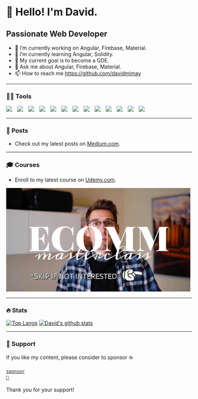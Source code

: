 # 👋  Hello! I'm David.

## Passionate Web Developer

- 🔭 I’m currently working on Angular, Firebase, Material.
- 🌱 I’m currently learning Angular, Solidity.
- 🏁 My current goal is to become a GDE.
- 💬 Ask me about Angular, Firebase, Material.
- 📫 How to reach me https://github.com/davidmimay

---

### 👨‍💻 Tools

[<img align="left" width="30px" src="https://img.icons8.com/color/48/000000/google-cloud.png">](https://cloud.google.com/)
[<img align="left" width="30px" src="https://img.icons8.com/color/48/000000/firebase.png">](https://firebase.google.com/)
[<img align="left" width="30px" src="https://img.icons8.com/color/48/000000/angularjs.png">](https://www.angular.io/)
[<img align="left" width="30px" src="https://img.icons8.com/color/48/000000/material-ui.png">](https://material.angular.io/)


[<img align="left" width="30px" src="https://img.icons8.com/color/240/000000/nodejs.png">](https://nodejs.org/en/)
[<img align="left" width="30px" src="https://img.icons8.com/color/240/000000/html-5.png">](https://developer.mozilla.org/en-US/docs/Web/HTML)
[<img align="left" width="30px" src="https://img.icons8.com/color/240/000000/sass.png">](https://sass-lang.com/)
[<img align="left" width="30px" src="https://img.icons8.com/color/240/000000/typescript.png">](https://www.typescriptlang.org/)

[<img align="left" width="30px" src="https://img.icons8.com/officel/160/000000/mac-logo.png">](https://developer.apple.com/macos/)
[<img align="left" width="30px" src="https://img.icons8.com/fluent/240/000000/visual-studio-code-2019.png">](https://code.visualstudio.com/)
[<img align="left" width="30px" src="https://img.icons8.com/clr-gls/50/000000/github.png">](https://github.com/)


[<img align="left" width="30px" src="https://img.icons8.com/color/48/000000/ethereum.png">](https://docs.soliditylang.org/)
[<img width="26px" src="https://img.icons8.com/external-vitaliy-gorbachev-flat-vitaly-gorbachev/58/000000/external-ethereum-cryptocurrency-vitaliy-gorbachev-flat-vitaly-gorbachev.png">](https://remix.ethereum.org/)

---

### 📝 Posts

- Check out my latest posts on [Medium.com](https://medium.com/@davidmimay).

---

### 🎓 Courses

- Enroll to my latest course on [Udemy.com](https://www.udemy.com/course/share-your-passion-with-woocommerce/?referralCode=13509514130A01EFEE47).
<img width="500px" src="https://github.com/davidmimay/davidmimay/blob/main/src/assets/woocommerce-course.png">

---

### 🔥 Stats

[![Top Langs](https://github-readme-stats.vercel.app/api/top-langs/?username=davidmimay)](https://github.com/davidmimay/github-readme-stats)
[![David's github stats](https://github-readme-stats.vercel.app/api?username=davidmimay&theme=vue&show_icons=true&include_all_commits=true)](https://github.com/davidmimay/github-readme-stats)

---

### 💖 Support

If you like my content, please consider to sponsor ☕️

[<code>sponsor 💟</code>](https://github.com/sponsors/davidmimay)
<br />
<br />
Thank you for your support! 
